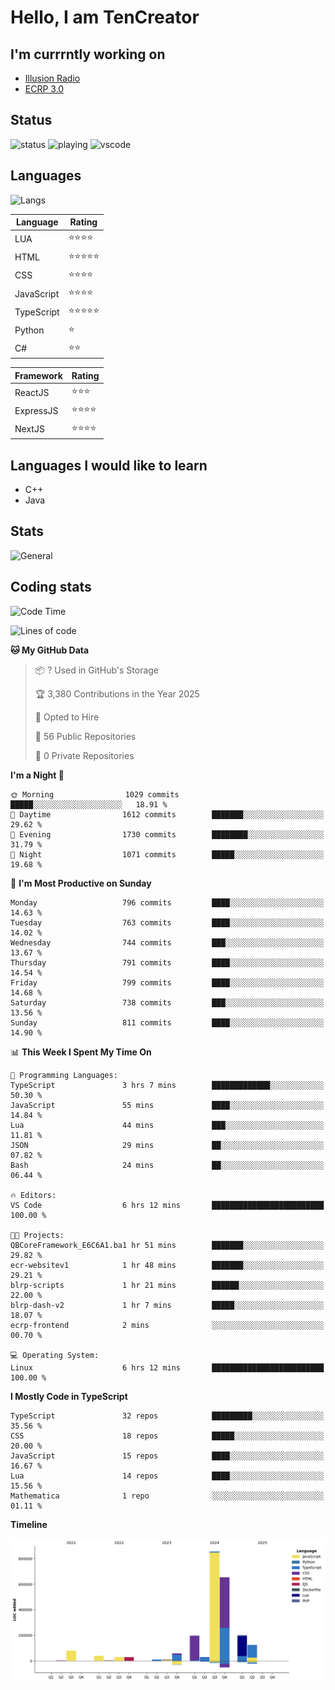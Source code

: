 # Hello, I am TenCreator

## I'm currrntly working on
- [Illusion Radio](https://illusionradio.co.uk/)
- [ECRP 3.0](http://github.com/Emerald-Coast-Roleplay/)

## Status
![status](https://api.statusbadges.me/badge/status/518334475038359555?simple=true&style=for-the-badge)
![playing](https://api.statusbadges.me/badge/playing/518334475038359555?style=for-the-badge)
![vscode](https://api.statusbadges.me/badge/vscode/518334475038359555?style=for-the-badge)

## Languages
![Langs](https://github-readme-stats.vercel.app/api/top-langs/?username=tencreator&layout=compact&theme=radical)


|Language|Rating|
|--------|------|
|LUA|⭐️⭐️⭐️⭐️|
|HTML|⭐️⭐️⭐️⭐️⭐️|
|CSS|⭐️⭐️⭐️⭐️|
|JavaScript|⭐️⭐️⭐️⭐️|
|TypeScript|⭐️⭐️⭐️⭐️⭐️|
|Python|⭐️|
|C#|⭐️⭐️ |

|Framework|Rating|
|--------|------|
|ReactJS|⭐️⭐️⭐|
|ExpressJS|⭐️⭐️⭐️⭐️|
|NextJS|⭐️⭐️⭐⭐️|

## Languages I would like to learn
- C++
- Java

## Stats
![General](https://github-readme-stats.vercel.app/api?username=tencreator&show_icons=true&theme=radical)

## Coding stats

<!--START_SECTION:waka-->
![Code Time](http://img.shields.io/badge/Code%20Time-616%20hrs-blue)

![Lines of code](https://img.shields.io/badge/From%20Hello%20World%20I%27ve%20Written-2.3%20million%20lines%20of%20code-blue)

**🐱 My GitHub Data** 

> 📦 ? Used in GitHub's Storage 
 > 
> 🏆 3,380 Contributions in the Year 2025
 > 
> 💼 Opted to Hire
 > 
> 📜 56 Public Repositories 
 > 
> 🔑 0 Private Repositories 
 > 
**I'm a Night 🦉** 

```text
🌞 Morning                1029 commits        █████░░░░░░░░░░░░░░░░░░░░   18.91 % 
🌆 Daytime                1612 commits        ███████░░░░░░░░░░░░░░░░░░   29.62 % 
🌃 Evening                1730 commits        ████████░░░░░░░░░░░░░░░░░   31.79 % 
🌙 Night                  1071 commits        █████░░░░░░░░░░░░░░░░░░░░   19.68 % 
```
📅 **I'm Most Productive on Sunday** 

```text
Monday                   796 commits         ████░░░░░░░░░░░░░░░░░░░░░   14.63 % 
Tuesday                  763 commits         ████░░░░░░░░░░░░░░░░░░░░░   14.02 % 
Wednesday                744 commits         ███░░░░░░░░░░░░░░░░░░░░░░   13.67 % 
Thursday                 791 commits         ████░░░░░░░░░░░░░░░░░░░░░   14.54 % 
Friday                   799 commits         ████░░░░░░░░░░░░░░░░░░░░░   14.68 % 
Saturday                 738 commits         ███░░░░░░░░░░░░░░░░░░░░░░   13.56 % 
Sunday                   811 commits         ████░░░░░░░░░░░░░░░░░░░░░   14.90 % 
```


📊 **This Week I Spent My Time On** 

```text
💬 Programming Languages: 
TypeScript               3 hrs 7 mins        █████████████░░░░░░░░░░░░   50.30 % 
JavaScript               55 mins             ████░░░░░░░░░░░░░░░░░░░░░   14.84 % 
Lua                      44 mins             ███░░░░░░░░░░░░░░░░░░░░░░   11.81 % 
JSON                     29 mins             ██░░░░░░░░░░░░░░░░░░░░░░░   07.82 % 
Bash                     24 mins             ██░░░░░░░░░░░░░░░░░░░░░░░   06.44 % 

🔥 Editors: 
VS Code                  6 hrs 12 mins       █████████████████████████   100.00 % 

🐱‍💻 Projects: 
QBCoreFramework_E6C6A1.ba1 hr 51 mins        ███████░░░░░░░░░░░░░░░░░░   29.82 % 
ecr-websitev1            1 hr 48 mins        ███████░░░░░░░░░░░░░░░░░░   29.21 % 
blrp-scripts             1 hr 21 mins        ██████░░░░░░░░░░░░░░░░░░░   22.00 % 
blrp-dash-v2             1 hr 7 mins         █████░░░░░░░░░░░░░░░░░░░░   18.07 % 
ecrp-frontend            2 mins              ░░░░░░░░░░░░░░░░░░░░░░░░░   00.70 % 

💻 Operating System: 
Linux                    6 hrs 12 mins       █████████████████████████   100.00 % 
```

**I Mostly Code in TypeScript** 

```text
TypeScript               32 repos            █████████░░░░░░░░░░░░░░░░   35.56 % 
CSS                      18 repos            █████░░░░░░░░░░░░░░░░░░░░   20.00 % 
JavaScript               15 repos            ████░░░░░░░░░░░░░░░░░░░░░   16.67 % 
Lua                      14 repos            ████░░░░░░░░░░░░░░░░░░░░░   15.56 % 
Mathematica              1 repo              ░░░░░░░░░░░░░░░░░░░░░░░░░   01.11 % 
```



**Timeline**

![Lines of Code chart](https://raw.githubusercontent.com/tencreator/tencreator/main/assets/bar_graph.png)


<!--END_SECTION:waka-->
